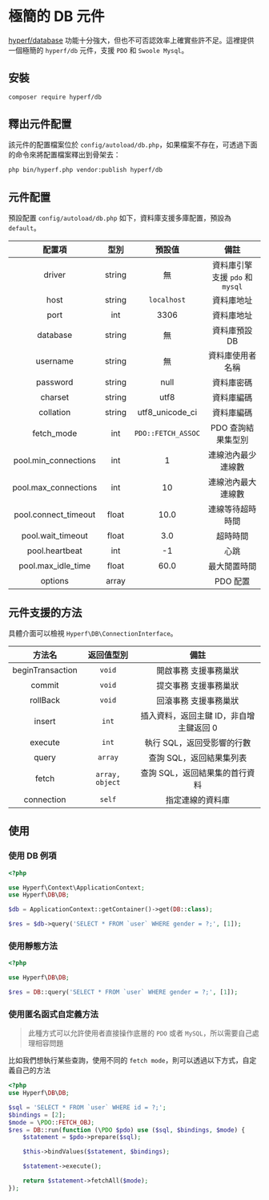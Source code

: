 # 極簡的 DB 元件

[hyperf/database](https://github.com/hyperf/database) 功能十分強大，但也不可否認效率上確實些許不足。這裡提供一個極簡的 `hyperf/db` 元件，支援 `PDO` 和 `Swoole Mysql`。

## 安裝

```bash
composer require hyperf/db
```

## 釋出元件配置

該元件的配置檔案位於 `config/autoload/db.php`，如果檔案不存在，可透過下面的命令來將配置檔案釋出到骨架去：

```bash
php bin/hyperf.php vendor:publish hyperf/db
```

## 元件配置

預設配置 `config/autoload/db.php` 如下，資料庫支援多庫配置，預設為 `default`。

|        配置項        |  型別  |       預設值       |               備註               |
|:--------------------:|:------:|:------------------:|:--------------------------------:|
|        driver        | string |         無         | 資料庫引擎 支援 `pdo` 和 `mysql` |
|         host         | string |    `localhost`     |            資料庫地址            |
|         port         |  int   |        3306        |            資料庫地址            |
|       database       | string |         無         |          資料庫預設 DB           |
|       username       | string |         無         |           資料庫使用者名稱           |
|       password       | string |        null        |            資料庫密碼            |
|       charset        | string |        utf8        |            資料庫編碼            |
|      collation       | string |  utf8_unicode_ci   |            資料庫編碼            |
|      fetch_mode      |  int   | `PDO::FETCH_ASSOC` |        PDO 查詢結果集型別        |
| pool.min_connections |  int   |         1          |        連線池內最少連線數        |
| pool.max_connections |  int   |         10         |        連線池內最大連線數        |
| pool.connect_timeout | float  |        10.0        |         連線等待超時時間         |
|  pool.wait_timeout   | float  |        3.0         |             超時時間             |
|    pool.heartbeat    |  int   |         -1         |               心跳               |
|  pool.max_idle_time  | float  |        60.0        |           最大閒置時間           |
|       options        | array  |                    |             PDO 配置             |

## 元件支援的方法

具體介面可以檢視 `Hyperf\DB\ConnectionInterface`。

|      方法名      |   返回值型別   |                  備註                   |
|:----------------:|:--------------:|:------------------------------------:|
| beginTransaction |     `void`     |          開啟事務 支援事務巢狀          |
|      commit      |     `void`     |          提交事務 支援事務巢狀          |
|     rollBack     |     `void`     |          回滾事務 支援事務巢狀          |
|      insert      |     `int`      | 插入資料，返回主鍵 ID，非自增主鍵返回 0   |
|     execute      |     `int`      |       執行 SQL，返回受影響的行數        |
|      query       |    `array`     |        查詢 SQL，返回結果集列表         |
|      fetch       | `array, object`|     查詢 SQL，返回結果集的首行資料       |
|      connection  |     `self`     |           指定連線的資料庫             |

## 使用

### 使用 DB 例項

```php
<?php

use Hyperf\Context\ApplicationContext;
use Hyperf\DB\DB;

$db = ApplicationContext::getContainer()->get(DB::class);

$res = $db->query('SELECT * FROM `user` WHERE gender = ?;', [1]);

```

### 使用靜態方法

```php
<?php

use Hyperf\DB\DB;

$res = DB::query('SELECT * FROM `user` WHERE gender = ?;', [1]);

```

### 使用匿名函式自定義方法

> 此種方式可以允許使用者直接操作底層的 `PDO` 或者 `MySQL`，所以需要自己處理相容問題

比如我們想執行某些查詢，使用不同的 `fetch mode`，則可以透過以下方式，自定義自己的方法

```php
<?php
use Hyperf\DB\DB;

$sql = 'SELECT * FROM `user` WHERE id = ?;';
$bindings = [2];
$mode = \PDO::FETCH_OBJ;
$res = DB::run(function (\PDO $pdo) use ($sql, $bindings, $mode) {
    $statement = $pdo->prepare($sql);

    $this->bindValues($statement, $bindings);

    $statement->execute();

    return $statement->fetchAll($mode);
});
```
